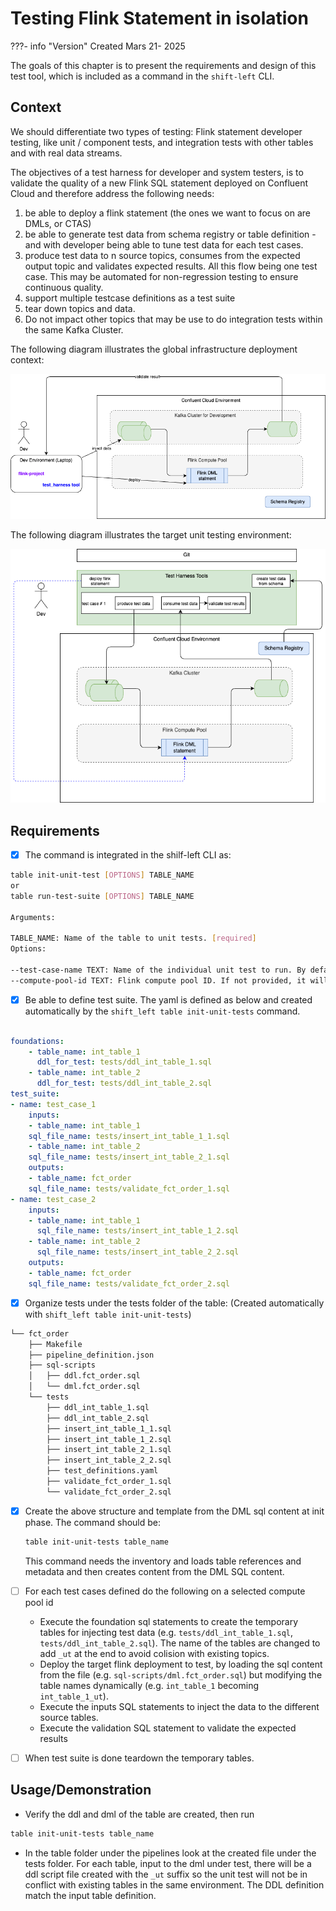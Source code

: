 # Testing Flink Statement in isolation

???- info "Version"
    Created Mars 21- 2025 

The goals of this chapter is to present the requirements and design of this test tool, which is included as a command in the `shift-left` CLI.

## Context


We should differentiate two types of testing: Flink statement developer testing, like unit / component tests, and integration tests with other tables and with real data streams.

The objectives of a test harness for developer and system testers, is to validate the quality of a new Flink SQL statement deployed on Confluent Cloud and therefore address the following needs:

1. be able to deploy a flink statement (the ones we want to focus on are DMLs, or CTAS)
1. be able to generate test data from schema registry or table definition - and with developer being able to tune test data for each test cases.
1. produce test data to n source topics, consumes from the expected output topic and validates expected results. All this flow being one test case. This may be automated for non-regression testing to ensure continuous quality.
1. support multiple testcase definitions as a test suite
1. tear down topics and data.
1. Do not impact other topics that may be use to do integration tests within the same Kafka Cluster.

The following diagram illustrates the global infrastructure deployment context:

![](./images/test_frwk_infra.drawio.png)

The following diagram illustrates the target unit testing environment:

![](./images/test_frwk_design.drawio.png)


## Requirements

* [x] The command is integrated in the shilf-left CLI as:

```sh
table init-unit-test [OPTIONS] TABLE_NAME
or
table run-test-suite [OPTIONS] TABLE_NAME

Arguments:

TABLE_NAME: Name of the table to unit tests. [required]
Options:

--test-case-name TEXT: Name of the individual unit test to run. By default it will run all the tests [required]
--compute-pool-id TEXT: Flink compute pool ID. If not provided, it will create a pool. [env var: CPOOL_ID; required]
```

* [x] Be able to define test suite. The yaml is defined as below and created automatically by the `shift_left table init-unit-tests` command.

```yaml

foundations:
    - table_name: int_table_1
      ddl_for_test: tests/ddl_int_table_1.sql
    - table_name: int_table_2
      ddl_for_test: tests/ddl_int_table_2.sql
test_suite:
- name: test_case_1
    inputs:
    - table_name: int_table_1
    sql_file_name: tests/insert_int_table_1_1.sql
    - table_name: int_table_2
    sql_file_name: tests/insert_int_table_2_1.sql
    outputs:
    - table_name: fct_order
    sql_file_name: tests/validate_fct_order_1.sql
- name: test_case_2
    inputs:
    - table_name: int_table_1
      sql_file_name: tests/insert_int_table_1_2.sql
    - table_name: int_table_2
      sql_file_name: tests/insert_int_table_2_2.sql
    outputs:
    - table_name: fct_order
    sql_file_name: tests/validate_fct_order_2.sql
```

* [x] Organize tests under the tests folder of the table: (Created automatically with `shift_left table init-unit-tests`)

```sh
└── fct_order
    ├── Makefile
    ├── pipeline_definition.json
    ├── sql-scripts
    │   ├── ddl.fct_order.sql
    │   └── dml.fct_order.sql
    └── tests
        ├── ddl_int_table_1.sql
        ├── ddl_int_table_2.sql
        ├── insert_int_table_1_1.sql
        ├── insert_int_table_1_2.sql
        ├── insert_int_table_2_1.sql
        ├── insert_int_table_2_2.sql
        ├── test_definitions.yaml
        ├── validate_fct_order_1.sql
        └── validate_fct_order_2.sql
```

* [x] Create the above structure and template from the DML sql content at init phase. The command should be:

  ```sh
  table init-unit-tests table_name
  ```

  This command needs the inventory and loads table references and metadata and then creates content from the DML SQL content.
  
* [ ] For each test cases defined do the following on a selected compute pool id

    * Execute the foundation sql statements to create the temporary tables for injecting test data (e.g. `tests/ddl_int_table_1.sql`, `tests/ddl_int_table_2.sql`). The name of the tables are changed to add `_ut` at the end to avoid colision with existing topics.
    * Deploy the target flink deployment to test, by loading the sql content from the file (e.g. `sql-scripts/dml.fct_order.sql`) but modifying the table names dynamically (e.g.  `int_table_1` becoming `int_table_1_ut`). 
    * Execute the inputs SQL statements to inject the data to the different source tables.
    * Execute the validation SQL statement to validate the expected results

* [ ] When test suite is done teardown the temporary tables.

## Usage/Demonstration

* Verify the ddl and dml of the table are created, then run

```sh
table init-unit-tests table_name
```

* In the table folder under the pipelines look at the created file under the tests folder. For each table, input to the dml under test, there will be a ddl script file created with the `_ut` suffix so the unit test will not be in conflict with existing tables in the same environment. The DDL definition match the input table definition.




